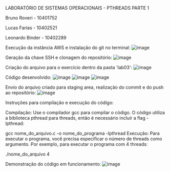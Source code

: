LABORATÓRIO DE SISTEMAS OPERACIONAIS - PTHREADS PARTE 1

Bruno Roveri - 10401752

Lucas Farias - 10402521

Leonardo Binder - 10402289

Execução da instância AWS e instalação do git no terminal:
![image](https://github.com/brunoroveri/lab3pt1/assets/142548195/1317e845-c793-4616-9229-33813d87088a)

Geração da chave SSH e clonagem do repositório:
![image](https://github.com/brunoroveri/lab3pt1/assets/142548195/88e3f34d-7ba7-4bab-b850-f9c9a878b903)

Criação do arquivo para o exercício dentro da pasta 'lab03':
![image](https://github.com/brunoroveri/lab3pt1/assets/142548195/e116c42c-d95f-4489-9b39-b859efd148a2)

Código desenvolvido:
![image](https://github.com/brunoroveri/lab3pt1/assets/142548195/bf754be8-b797-4918-949b-8594a5b9818a)
![image](https://github.com/brunoroveri/lab3pt1/assets/142548195/19699f8d-4910-4161-90d0-c6595133a7fb)
![image](https://github.com/brunoroveri/lab3pt1/assets/142548195/2df6cec2-67e8-404c-9f88-beddce4b96f8)

Envio do arquivo criado para staging area, realização do commit e do push ao repositório:
![image](https://github.com/brunoroveri/lab3pt1/assets/142548195/23813105-bd09-4fef-8823-33f741bbfe15)

Instruções para compilação e execução do código:

Compilação:
Use o compilador gcc para compilar o código. O código utiliza a biblioteca pthread para threads, então é necessário incluir a flag -lpthread:


gcc nome_do_arquivo.c -o nome_do_programa -lpthread
Execução:
Para executar o programa, você precisa especificar o número de threads como argumento. Por exemplo, para executar o programa com 4 threads:

./nome_do_arquivo 4


Demonstração do código em funcionamento:
![image](https://github.com/brunoroveri/lab3pt1/assets/142548195/ef5bb2cb-30d1-490d-8f2c-dee044a115ba)

